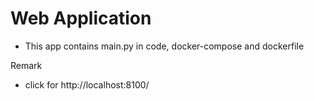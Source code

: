 # Web Application
- This app contains main.py in code, docker-compose and dockerfile
 
 Remark
 - click for http://localhost:8100/
